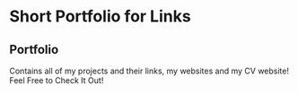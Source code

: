 # Short Portfolio for Links

## Portfolio
Contains all of my projects and their links, my websites and my CV website! Feel Free to Check It Out!


